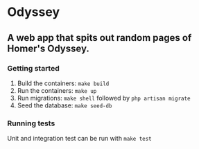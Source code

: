 # Odyssey

## A web app that spits out random pages of Homer's Odyssey.

### Getting started

1. Build the containers: `make build`
2. Run the containers: `make up`
3. Run migrations: `make shell` followed by `php artisan migrate`
4. Seed the database: `make seed-db`

### Running tests

Unit and integration test can be run with `make test`
